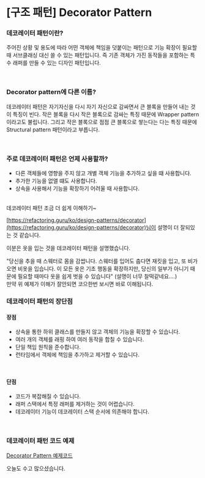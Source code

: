 # [구조 패턴] Decorator Pattern

### 데코레이터 패턴이란?

주어진 상황 및 용도에 따라 어떤 객체에 책임을 덧붙이는 패턴으로 기능 확장이 필요할 때 서브클래싱 대신 쓸 수 있는 패턴입니다.
즉 기존 객체가 가진 동작들을 포함하는 특수 래퍼를 만들 수 있는 디자인 패턴입니다.

<br>

### Decorator pattern에 다른 이름?

데코레이터 패턴은 자기자신을 다시 자기 자신으로 감싸면서 큰 블록을 만들어 내는 것이 특징이 빈다. 작은 블록을 다시 작은 블록으로 감싸는 특징 때문에 Wrapper pattern이라고도 불립니다. 그리고 작은 블록으로 점점 큰 블록으로 쌓는다는 다는 특징 때문에 Structural pattern 패턴이라고 부릅니다.

<br>

### 주로 데코레이터 패턴은 언제 사용할까?
-   다른 객체들에 영향을 주지 않고 개별 객체 기능을 추가하고 싶을 떄 사용합니다.
-   추가한 기능을 없앨 떄도 사용합니다.
-   상속을 사용해서 기능을 확장하기 어려울 때 사용합니다.
<br>
데코레이터 패턴 조금 더 쉽게 이해하기~

[https://refactoring.guru/ko/design-patterns/decorator](https://refactoring.guru/ko/design-patterns/decorator)님이 설명이 더 잘되있는 것 같습니다.

이분은 옷을 입는 것을 데코레이터 패턴을 설명했습니다.

"당신을 추을 때 스웨터로 몸을 감쌉니다. 스웨터를 입어도 춥다면 재킷을 입고, 또 비가 오면 비옷을 입습니다. 이 모든 옷은 기초 행동을 확장하지만, 당신의 일부가 아니기 때문에 필요할 때마다 옷을 쉽게 벗을 수 있습니다" (설명이 너무 찰떡같네요....)
<br>
만약 위 예제가 이해가 잘안되면 코으한번 보시면 바로 이해됩니다.
<br>
### 데코레이터 패턴의 장단점

#### 장점
-   상속을 통한 하위 클래스를 만들지 않고 객체의 기능을 확장할 수 있습니다.
-   여러 개의 객체를 래핑 하여 여러 동작을 합칠 수 있습니다.
-   단일 책임 원칙을 준수합니다.
-   런타임에서 객체에 책임을 추가하고 제거할 수 있습니다.
<br>

#### 단점
-   코드가 복잡해질 수 있습니다.
-   래퍼 스택에서 특정 래퍼를 제거하는 것이 어렵습니다.
-   데코레이터 기능이 데코레이터 스택 순서에 의존해야 합니다.
<br>

### 데코레이터 패턴 코드 예제
[Decorator Pattern 예제코드](https://github.com/jjunhaa0211/ADPattern-Swift/tree/main/GoF-DecoratorPattern)

오늘도 수고 많으셨습니다.
